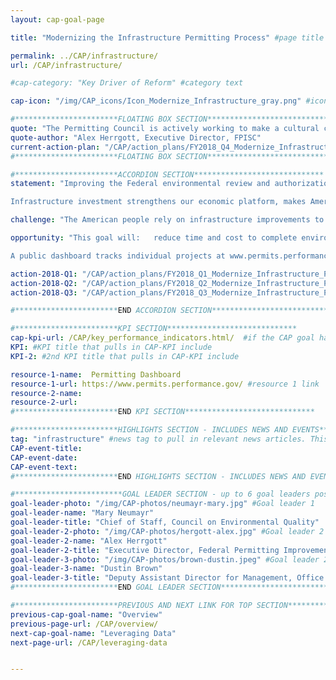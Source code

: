 ```yaml
---
layout: cap-goal-page

title: "Modernizing the Infrastructure Permitting Process" #page title

permalink: ../CAP/infrastructure/
url: /CAP/infrastructure/

#cap-category: "Key Driver of Reform" #category text

cap-icon: "/img/CAP_icons/Icon_Modernize_Infrastructure_gray.png" #icon that appears next to title

#***********************FLOATING BOX SECTION*****************************
quote: "The Permitting Council is actively working to make a cultural change in the permitting process, by applying predictability, accountability, and transparency to what has been an impenetrable black box." #appears in the gray text box
quote-author: "Alex Herrgott, Executive Director, FPISC"
current-action-plan: "/CAP/action_plans/FY2018_Q4_Modernize_Infrastructure_Permitting.pdf"
#***********************FLOATING BOX SECTION*****************************

#***********************ACCORDION SECTION*****************************
statement: "Improving the Federal environmental review and authorization process will enable infrastructure project sponsors to start construction sooner, create jobs earlier, and fix our Nation’s infrastructure faster while also ensuring that a project’s potential impacts on environmental and community resources are considered and managed throughout the planning process.

Infrastructure investment strengthens our economic platform, makes America more competitive, creates millions of jobs, increases wages for American workers, and reduces the costs of goods and services for American families and consumers." #first accordion text

challenge: "The American people rely on infrastructure improvements to benefit our economy, society, and environment. However, inefficient decision processes, including environmental reviews and permit decisions or authorizations have delayed infrastructure investments and increased project costs." #second accordion text

opportunity: "This goal will:   reduce time and cost to complete environmental reviews and authorizations for new major infrastructure projects; increase predictability and transparency for project investors and stakeholders; and result in agencies implementing clear timetables, consistent processes to make decisions, and best practices.

A public dashboard tracks individual projects at www.permits.performance.gov. " #third accordion text

action-2018-Q1: "/CAP/action_plans/FY2018_Q1_Modernize_Infrastructure_Permitting.pdf"
action-2018-Q2: "/CAP/action_plans/FY2018_Q2_Modernize_Infrastructure_Permitting.pdf"
action-2018-Q3: "/CAP/action_plans/FY2018_Q3_Modernize_Infrastructure_Permitting.pdf"

#***********************END ACCORDION SECTION*****************************

#***********************KPI SECTION*****************************
cap-kpi-url: /CAP/key_performance_indicators.html/  #if the CAP goal has a KPI, it will appear as a button under the title. The button links to the KPI accordion section
KPI: #KPI title that pulls in CAP-KPI include
KPI-2: #2nd KPI title that pulls in CAP-KPI include

resource-1-name:  Permitting Dashboard
resource-1-url: https://www.permits.performance.gov/ #resource 1 link
resource-2-name:
resource-2-url:
#***********************END KPI SECTION*****************************

#***********************HIGHLIGHTS SECTION - INCLUDES NEWS AND EVENTS*****************************
tag: "infrastructure" #news tag to pull in relevant news articles. This tag needs to be included in the "post" front matter
CAP-event-title:
CAP-event-date:
CAP-event-text:
#***********************END HIGHLIGHTS SECTION - INCLUDES NEWS AND EVENTS*****************************

#************************GOAL LEADER SECTION - up to 6 goal leaders possible by creating up to 6 sections below***************************
goal-leader-photo: "/img/CAP-photos/neumayr-mary.jpg" #Goal leader 1
goal-leader-name: "Mary Neumayr"
goal-leader-title: "Chief of Staff, Council on Environmental Quality"
goal-leader-2-photo: "/img/CAP-photos/hergott-alex.jpg" #Goal leader 2
goal-leader-2-name: "Alex Herrgott"
goal-leader-2-title: "Executive Director, Federal Permitting Improvement Steering Council"
goal-leader-3-photo: "/img/CAP-photos/brown-dustin.jpeg" #Goal leader 2
goal-leader-3-name: "Dustin Brown"
goal-leader-3-title: "Deputy Assistant Director for Management, Office of Management & Budget"
#***********************END GOAL LEADER SECTION*****************************8

#***********************PREVIOUS AND NEXT LINK FOR TOP SECTION*****************************8
previous-cap-goal-name: "Overview"
previous-page-url: /CAP/overview/
next-cap-goal-name: "Leveraging Data"
next-page-url: /CAP/leveraging-data


---  
```

